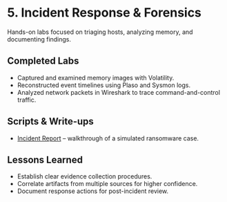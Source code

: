 # 5. Incident Response & Forensics

Hands-on labs focused on triaging hosts, analyzing memory, and documenting findings.

## Completed Labs
- Captured and examined memory images with Volatility.
- Reconstructed event timelines using Plaso and Sysmon logs.
- Analyzed network packets in Wireshark to trace command-and-control traffic.

## Scripts & Write-ups
- [Incident Report](incident_report.md) – walkthrough of a simulated ransomware case.

## Lessons Learned
- Establish clear evidence collection procedures.
- Correlate artifacts from multiple sources for higher confidence.
- Document response actions for post-incident review.
